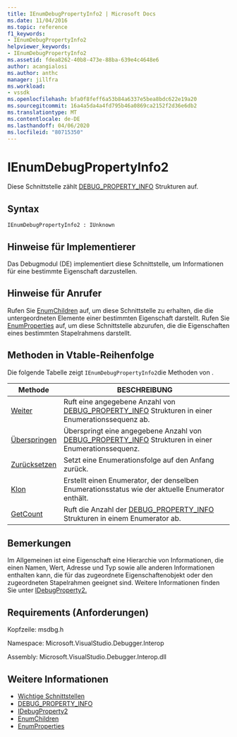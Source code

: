 ```yaml
---
title: IEnumDebugPropertyInfo2 | Microsoft Docs
ms.date: 11/04/2016
ms.topic: reference
f1_keywords:
- IEnumDebugPropertyInfo2
helpviewer_keywords:
- IEnumDebugPropertyInfo2
ms.assetid: fdea8262-40b8-473e-88ba-639e4c4648e6
author: acangialosi
ms.author: anthc
manager: jillfra
ms.workload:
- vssdk
ms.openlocfilehash: bfa0f8feff6a53b84a6337e5bea8bdc622e19a20
ms.sourcegitcommit: 16a4a5da4a4fd795b46a0869ca2152f2d36e6db2
ms.translationtype: MT
ms.contentlocale: de-DE
ms.lasthandoff: 04/06/2020
ms.locfileid: "80715350"
---
```

# <a name="ienumdebugpropertyinfo2"></a>IEnumDebugPropertyInfo2
Diese Schnittstelle zählt [DEBUG_PROPERTY_INFO](../../../extensibility/debugger/reference/debug-property-info.md) Strukturen auf.

## <a name="syntax"></a>Syntax

```
IEnumDebugPropertyInfo2 : IUnknown
```

## <a name="notes-for-implementers"></a>Hinweise für Implementierer
 Das Debugmodul (DE) implementiert diese Schnittstelle, um Informationen für eine bestimmte Eigenschaft darzustellen.

## <a name="notes-for-callers"></a>Hinweise für Anrufer
 Rufen Sie [EnumChildren](../../../extensibility/debugger/reference/idebugproperty2-enumchildren.md) auf, um diese Schnittstelle zu erhalten, die die untergeordneten Elemente einer bestimmten Eigenschaft darstellt. Rufen Sie [EnumProperties](../../../extensibility/debugger/reference/idebugstackframe2-enumproperties.md) auf, um diese Schnittstelle abzurufen, die die Eigenschaften eines bestimmten Stapelrahmens darstellt.

## <a name="methods-in-vtable-order"></a>Methoden in Vtable-Reihenfolge
 Die folgende Tabelle zeigt `IEnumDebugPropertyInfo2`die Methoden von .

|Methode|BESCHREIBUNG|
|------------|-----------------|
|[Weiter](../../../extensibility/debugger/reference/ienumdebugpropertyinfo2-next.md)|Ruft eine angegebene Anzahl von [DEBUG_PROPERTY_INFO](../../../extensibility/debugger/reference/debug-property-info.md) Strukturen in einer Enumerationssequenz ab.|
|[Überspringen](../../../extensibility/debugger/reference/ienumdebugpropertyinfo2-skip.md)|Überspringt eine angegebene Anzahl von [DEBUG_PROPERTY_INFO](../../../extensibility/debugger/reference/debug-property-info.md) Strukturen in einer Enumerationssequenz.|
|[Zurücksetzen](../../../extensibility/debugger/reference/ienumdebugpropertyinfo2-reset.md)|Setzt eine Enumerationsfolge auf den Anfang zurück.|
|[Klon](../../../extensibility/debugger/reference/ienumdebugpropertyinfo2-clone.md)|Erstellt einen Enumerator, der denselben Enumerationsstatus wie der aktuelle Enumerator enthält.|
|[GetCount](../../../extensibility/debugger/reference/ienumdebugpropertyinfo2-getcount.md)|Ruft die Anzahl der [DEBUG_PROPERTY_INFO](../../../extensibility/debugger/reference/debug-property-info.md) Strukturen in einem Enumerator ab.|

## <a name="remarks"></a>Bemerkungen
 Im Allgemeinen ist eine Eigenschaft eine Hierarchie von Informationen, die einen Namen, Wert, Adresse und Typ sowie alle anderen Informationen enthalten kann, die für das zugeordnete Eigenschaftenobjekt oder den zugeordneten Stapelrahmen geeignet sind. Weitere Informationen finden Sie unter [IDebugProperty2.](../../../extensibility/debugger/reference/idebugproperty2.md)

## <a name="requirements"></a>Requirements (Anforderungen)
 Kopfzeile: msdbg.h

 Namespace: Microsoft.VisualStudio.Debugger.Interop

 Assembly: Microsoft.VisualStudio.Debugger.Interop.dll

## <a name="see-also"></a>Weitere Informationen
- [Wichtige Schnittstellen](../../../extensibility/debugger/reference/core-interfaces.md)
- [DEBUG_PROPERTY_INFO](../../../extensibility/debugger/reference/debug-property-info.md)
- [IDebugProperty2](../../../extensibility/debugger/reference/idebugproperty2.md)
- [EnumChildren](../../../extensibility/debugger/reference/idebugproperty2-enumchildren.md)
- [EnumProperties](../../../extensibility/debugger/reference/idebugstackframe2-enumproperties.md)
